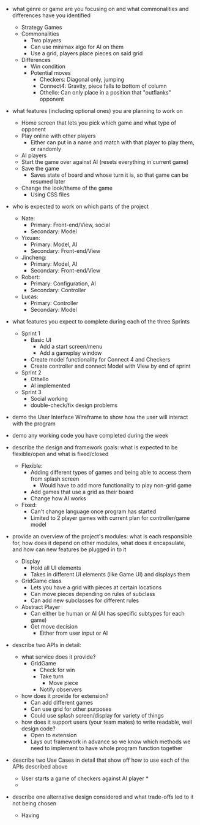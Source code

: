 * what genre or game are you focusing on and what commonalities and differences have you identified
    * Strategy Games
    * Commonalities
        * Two players
        * Can use minimax algo for AI on them
        * Use a grid, players place pieces on said grid
    * Differences
        * Win condition
        * Potential moves
            * Checkers: Diagonal only, jumping
            * Connect4: Gravity, piece falls to bottom of column
            * Othello: Can only place in a position that "outflanks" opponent
* what features (including optional ones) you are planning to work on
    * Home screen that lets you pick which game and what type of opponent
    * Play online with other players
        * Either can put in a name and match with that player to play them, or randomly
    * AI players
    * Start the game over against AI (resets everything in current game)
    * Save the game
        * Saves state of board and whose turn it is, so that game can be resumed later
    * Change the look/theme of the game
        * Using CSS files
* who is expected to work on which parts of the project
     * Nate: 
        * Primary: Front-end/View, social
        * Secondary: Model
     * Yixuan: 
        * Primary: Model, AI
        * Secondary: Front-end/View
     * Jincheng: 
        * Primary: Model, AI
        * Secondary: Front-end/View
     * Robert: 
        * Primary: Configuration, AI
        * Secondary: Controller
     * Lucas: 
        * Primary: Controller
        * Secondary: Model
* what features you expect to complete during each of the three Sprints
    * Sprint 1
        * Basic UI
            * Add a start screen/menu
            * Add a gameplay window
        * Create model functionality for Connect 4 and Checkers
        * Create controller and connect Model with View by end of sprint
    * Sprint 2
        * Othello
        * AI implemented
    * Sprint 3
        * Social working
        * double-check/fix design problems
* demo the User Interface Wireframe to show how the user will interact with the program
* demo any working code you have completed during the week 


* describe the design and framework goals: what is expected to be flexible/open and what is fixed/closed
    * Flexible:
        * Adding different types of games and being able to access them from splash screen
            * Would have to add more functionality to play non-grid game
        * Add games that use a grid as their board
        * Change how AI works
    * Fixed:
        * Can't change language once program has started
        * Limited to 2 player games with current plan for controller/game model
* provide an overview of the project's modules: what is each responsible for, how does it depend on other modules, what does it encapsulate, and how can new features be plugged in to it
    * Display
        * Hold all UI elements
        * Takes in different UI elements (like Game UI) and displays them
    * GridGame class
        * Lets you have a grid with pieces at certain locations
        * Can move pieces depending on rules of subclass
        * Can add new subclasses for different rules
    * Abstract Player
        * Can either be human or AI (AI has specific subtypes for each game)
        * Get move decision
            * Either from user input or AI
* describe two APIs in detail:
    * what service does it provide?
        * GridGame
            * Check for win
            * Take turn
                * Move piece
            * Notify observers
    * how does it provide for extension?
        * Can add different games
        * Can use grid for other purposes
        * Could use splash screen/display for variety of things
    * how does it support users (your team mates) to write readable, well design code?
        * Open to extension
        * Lays out framework in advance so we know which methods we need to implement to have whole program function together
* describe two Use Cases in detail that show off how to use each of the APIs described above
    * User starts a game of checkers against AI player
        * 
    * 
* describe one alternative design considered and what trade-offs led to it not being chosen
    * Having 